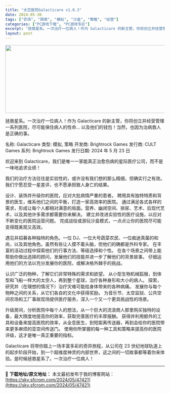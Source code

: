 ```yaml
---
title: "太空医院Galacticare v1.0.3"
date: 2024-05-30
tags: ["农场", "探索", "模拟", "沙盒", "策略", "经营"]
categories: ["PC游戏下载", "PC游戏专区"]
excerpt: "拯救星系。一次治疗一位病人！作为 Galacticare 的新主管，你将创立并经营管理一系列医院，尽可能保住病人的性命... 以及他们的钱包！当然，也因为治病救人是正确的事。 名称: Galacticare 类型: 模拟, 策略 开发商: Brightrock Games 发行商: CULT Gam&hellip;"
layout: post
---
```


<img class="aligncenter size-full wp-image-47422" src="https://sky.sfcrom.com/wp-content/uploads/2024/05/2024052923585186.jpg" alt="" width="660" height="215" />

拯救星系。一次治疗一位病人！作为 Galacticare 的新主管，你将创立并经营管理一系列医院，尽可能保住病人的性命... 以及他们的钱包！当然，也因为治病救人是正确的事。

名称: Galacticare
类型: 模拟, 策略
开发商: Brightrock Games
发行商: CULT Games
系列: Brightrock Games
发行日期: 2024 年 5 月 23 日

欢迎来到 Galacticare，我们是唯一一家能真正治愈伤病的星际医疗公司，而不是一味地追求业绩！

我们的治疗方法往往是实验性的，或许没有我们想的那么精细，但确实行之有效。我们宁愿忍受一星差评，也不愿承担致人身亡的结果。

设计、装饰并升级你的医院，应对大批病情严重的患者。
聘用具有独特特质和背景的医生，维系他们之间的平衡，打造一家高效率的医院。
通过满足各式各样的需求，形成让每个人都相对满意的局面。营养、幽闭空间、排尿、艺术、后现代艺术，以及其他许多需求都需要你来解决。
建立并改进实验性的医疗设施，以应对不断变化的医院运营问题。
完成战役或游玩沙盒模式，一点点让你的医院尽可能变得既美观又高效。

遇见并招募各种独特的角色。一位 DJ、一位大号蔬菜农民、一位痴迷真菌的和尚，以及其他角色。虽然有些让人摸不着头脑，但他们的确都是外科专家。
在丰富的活动过程中探索他们的行事方法、等级选择和个性。
在各个场景之间带上能帮助你做出选择的顾问，发展他们的技能并进一步了解他们的背景故事。
仔细运用他们的方法以充分发展你的医院，或解决格外棘手的挑战。

认识广泛的物种，了解它们非常特殊的需求和欲望。
从小型生物机械狐猴，到体型和飞船一样大的太空人，再到整个星球，治疗各种身形和大小的病人。
探索，研究并（在理想的情况下）治疗灾难可能给身体带来的各种病痛。
发展你与每个物种之间的关系，从它们各自的文化中获得奖励。
为音乐节、太空监狱、公共空间农场和工厂事故现场提供医疗服务，深入一个又一个更具挑战性的场景。

升级房间，分析医院中每个人的想法，从一个巨大的流浪商人那里购买独特的设备，最大限度地提高你的效率，获取完善医疗的丰厚报酬。
获得并利用额外的工具和设备来提高医院的效率，从全息医生，到短距离传送器，再到会给你的医院带来更多麻烦的亚空间传送门。
使用你所掌握的每一种工具和策略来提高你的医院评级，这才是唯一真正重要的指标。

Galacticare 将带你踏上一场丰富多彩的奇异旅程，从公司在 23 世纪地球轨道上的起步阶段开始，到一个超维度神灵的内部世界，这之间的一切故事都等着你来体验。是时候拯救星系了。一次治疗一位病人！

---
📖 **下载地址/原文地址：** 本文最初发布于我的博客网站：[https://sky.sfcrom.com/2024/05/47421](https://sky.sfcrom.com/2024/05/47421)
